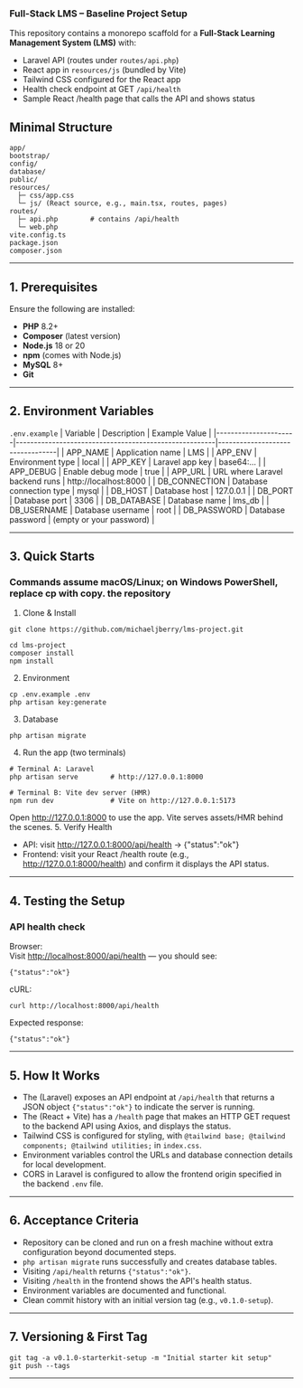 ### Full-Stack LMS – Baseline Project Setup

This repository contains a monorepo scaffold for a **Full-Stack Learning Management System (LMS)** with:

- Laravel API (routes under `routes/api.php`)
- React app in `resources/js` (bundled by Vite)
- Tailwind CSS configured for the React app
- Health check endpoint at GET `/api/health`
- Sample React /health page that calls the API and shows status

## Minimal Structure

```
app/
bootstrap/
config/
database/
public/
resources/
  ├─ css/app.css
  └─ js/ (React source, e.g., main.tsx, routes, pages)
routes/
  ├─ api.php        # contains /api/health
  └─ web.php
vite.config.ts
package.json
composer.json
```

---

## 1. Prerequisites

Ensure the following are installed:

- **PHP** 8.2+
- **Composer** (latest version)
- **Node.js** 18 or 20
- **npm** (comes with Node.js)
- **MySQL** 8+
- **Git**

---

## 2. Environment Variables

`.env.example`
| Variable             | Description                                           | Example Value                  |
|----------------------|-------------------------------------------------------|---------------------------------|
| APP_NAME             | Application name                                      | LMS                             |
| APP_ENV              | Environment type                                      | local                           |
| APP_KEY              | Laravel app key                                       | base64:...                      |
| APP_DEBUG            | Enable debug mode                                     | true                            |
| APP_URL              | URL where Laravel backend runs                        | http://localhost:8000           |
| DB_CONNECTION        | Database connection type                              | mysql                           |
| DB_HOST              | Database host                                         | 127.0.0.1                       |
| DB_PORT              | Database port                                         | 3306                            |
| DB_DATABASE          | Database name                                         | lms_db                          |
| DB_USERNAME          | Database username                                     | root                            |
| DB_PASSWORD          | Database password                                     | (empty or your password)        |

---

## 3. Quick Starts

### Commands assume macOS/Linux; on Windows PowerShell, replace cp with copy. the repository

1. Clone & Install
```
git clone https://github.com/michaeljberry/lms-project.git

cd lms-project
composer install
npm install
```
2. Environment
```
cp .env.example .env
php artisan key:generate
```
3. Database
```
php artisan migrate
```
4. Run the app (two terminals)
```
# Terminal A: Laravel
php artisan serve        # http://127.0.0.1:8000

# Terminal B: Vite dev server (HMR)
npm run dev              # Vite on http://127.0.0.1:5173
```
Open http://127.0.0.1:8000 to use the app. Vite serves assets/HMR behind the scenes.
5. Verify Health
- API: visit http://127.0.0.1:8000/api/health → {"status":"ok"}
- Frontend: visit your React /health route (e.g., http://127.0.0.1:8000/health) and confirm it displays the API status.
---

## 4. Testing the Setup

### API health check
Browser:  
Visit [http://localhost:8000/api/health](http://localhost:8000/api/health) — you should see:
```
{"status":"ok"}
```

cURL:
```
curl http://localhost:8000/api/health
```

Expected response:
```
{"status":"ok"}
```

---

## 5. How It Works

- The (Laravel) exposes an API endpoint at `/api/health` that returns a JSON object `{"status":"ok"}` to indicate the server is running.
- The (React + Vite) has a `/health` page that makes an HTTP GET request to the backend API using Axios, and displays the status.
- Tailwind CSS is configured for styling, with `@tailwind base; @tailwind components; @tailwind utilities;` in `index.css`.
- Environment variables control the URLs and database connection details for local development.
- CORS in Laravel is configured to allow the frontend origin specified in the backend `.env` file.

---

## 6. Acceptance Criteria

- Repository can be cloned and run on a fresh machine without extra configuration beyond documented steps.
- `php artisan migrate` runs successfully and creates database tables.
- Visiting `/api/health` returns `{"status":"ok"}`.
- Visiting `/health` in the frontend shows the API's health status.
- Environment variables are documented and functional.
- Clean commit history with an initial version tag (e.g., `v0.1.0-setup`).

---

## 7. Versioning & First Tag
```
git tag -a v0.1.0-starterkit-setup -m "Initial starter kit setup"
git push --tags
```
---